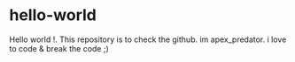 # hello-world
Hello world !. This repository is to check the github. 
im apex_predator. i love to code & break the code ;) 

